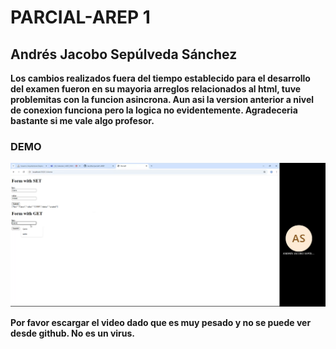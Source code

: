 # PARCIAL-AREP 1

## Andrés Jacobo Sepúlveda Sánchez

**Los cambios realizados fuera del tiempo establecido para el desarrollo del examen fueron en su mayoria arreglos relacionados al html, tuve problemitas con la funcion asincrona. Aun asi la version anterior a nivel de conexion funciona pero la logica no evidentemente. Agradeceria bastante si me vale algo profesor.**

### DEMO

[![Ver video](media/miniatura.png)](media/AREP_PARCIAL1.mp4)

**Por favor escargar el video dado que es muy pesado y no se puede ver desde github. No es un virus.**

